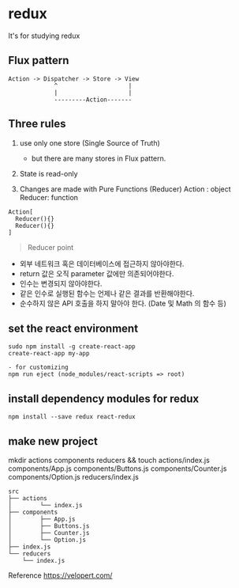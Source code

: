 # redux
It's for studying redux

## Flux pattern
```
Action -> Dispatcher -> Store -> View
             ^                    |
             |                    |
             ---------Action------- 
```             

## Three rules 

1. use only one store (Single Source of Truth)
   * but there are many stores in Flux pattern. 

2. State is read-only
3. Changes are made with Pure Functions (Reducer)
Action : object
Reducer: function 
```
Action[
  Reducer(){}
  Reducer(){}
]
```

> Reducer point
- 외부 네트워크 혹은 데이터베이스에 접근하지 않아야한다.
- return 값은 오직 parameter 값에만 의존되어야한다.
- 인수는 변경되지 않아야한다.
- 같은 인수로 실행된 함수는 언제나 같은 결과를 반환해야한다.
- 순수하지 않은 API 호출을 하지 말아야 한다. (Date 및 Math 의 함수 등)


## set the react environment 
```
sudo npm install -g create-react-app
create-react-app my-app

- for customizing
npm run eject (node_modules/react-scripts => root)
```


## install dependency modules for redux
```
npm install --save redux react-redux
``` 

## make new project
mkdir actions components reducers && touch actions/index.js components/App.js components/Buttons.js components/Counter.js components/Option.js reducers/index.js

````
src
├── actions
│        └── index.js
├── components
│        ├── App.js
│        ├── Buttons.js
│        ├── Counter.js
│        └── Option.js
├── index.js
└── reducers
    └── index.js
````













Reference
https://velopert.com/
